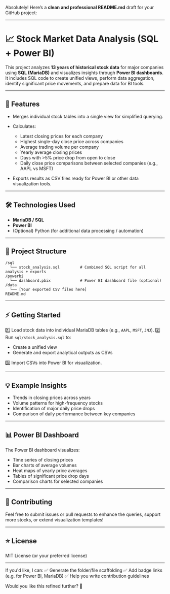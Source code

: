 Absolutely! Here’s a **clean and professional README.md** draft for your GitHub project:

---

# 📈 Stock Market Data Analysis (SQL + Power BI)

This project analyzes **13 years of historical stock data** for major companies using **SQL (MariaDB)** and visualizes insights through **Power BI dashboards**.
It includes SQL code to create unified views, perform data aggregation, identify significant price movements, and prepare data for BI tools.

---

## 🚀 **Features**

* Merges individual stock tables into a single view for simplified querying.
* Calculates:

  * Latest closing prices for each company
  * Highest single-day close price across companies
  * Average trading volume per company
  * Yearly average closing prices
  * Days with >5% price drop from open to close
  * Daily close price comparisons between selected companies (e.g., AAPL vs MSFT)
* Exports results as CSV files ready for Power BI or other data visualization tools.

---

## 🛠 **Technologies Used**

* **MariaDB / SQL**
* **Power BI**
* (Optional) Python (for additional data processing / automation)

---

## 📂 **Project Structure**

```
/sql
  └── stock_analysis.sql         # Combined SQL script for all analysis + exports
/powerbi
  └── dashboard.pbix             # Power BI dashboard file (optional)
/data
  └── [Your exported CSV files here]
README.md
```

---

## ⚡ **Getting Started**

1️⃣ Load stock data into individual MariaDB tables (e.g., `AAPL`, `MSFT`, `JNJ`).
2️⃣ Run `sql/stock_analysis.sql` to:

* Create a unified view
* Generate and export analytical outputs as CSVs

3️⃣ Import CSVs into Power BI for visualization.

---

## 💡 **Example Insights**

* Trends in closing prices across years
* Volume patterns for high-frequency stocks
* Identification of major daily price drops
* Comparison of daily performance between key companies

---

## 📊 **Power BI Dashboard**

The Power BI dashboard visualizes:

* Time series of closing prices
* Bar charts of average volumes
* Heat maps of yearly price averages
* Tables of significant price drop days
* Comparison charts for selected companies

---

## 🙌 **Contributing**

Feel free to submit issues or pull requests to enhance the queries, support more stocks, or extend visualization templates!

---

## ⭐ **License**

MIT License (or your preferred license)

---

If you'd like, I can:
✅ Generate the folder/file scaffolding
✅ Add badge links (e.g. for Power BI, MariaDB)
✅ Help you write contribution guidelines

Would you like this refined further? 🚀
